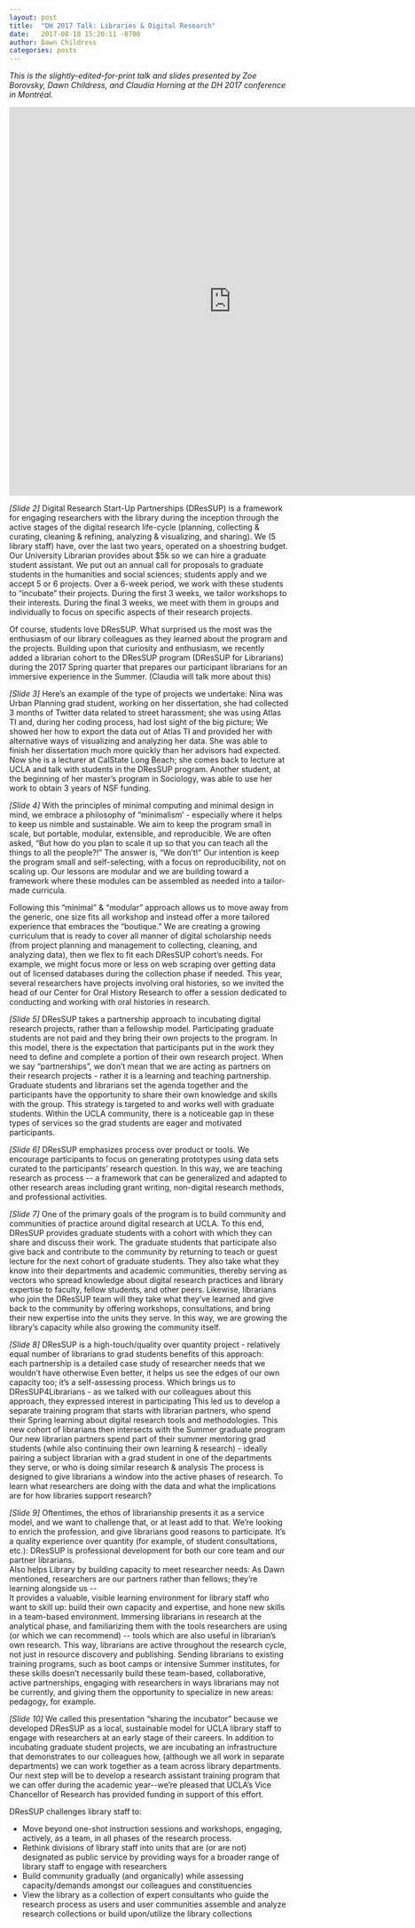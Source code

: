 ```yaml
---
layout: post
title:  "DH 2017 Talk: Libraries & Digital Research"
date:   2017-08-10 15:20:11 -0700
author: Dawn Childress
categories: posts
---
```


*This is the slightly-edited-for-print talk and slides presented by Zoe Borovsky, Dawn Childress, and Claudia Horning at the DH 2017 conference in Montréal.*

<iframe src="http://dressup.library.ucla.edu/presentations/dh2017/" scrolling="no" frameborder="0" webkitallowfullscreen mozallowfullscreen allowfullscreen style="height:700px; width:800px;"></iframe>


*[Slide 2]* Digital Research Start-Up Partnerships (DResSUP) is a framework for engaging researchers with the library during the inception through the active stages of the digital research life-cycle  (planning, collecting & curating, cleaning & refining, analyzing & visualizing, and sharing).
We (5 library staff) have, over the last two years, operated on a shoestring budget.  Our University Librarian provides about $5k so we can hire a graduate student assistant. We put out an annual call for proposals to graduate students in the humanities and social sciences; students apply and we accept 5 or 6 projects. Over a 6-week period, we work with these students to “incubate” their projects. During the first 3 weeks, we tailor workshops to their interests.  During the final 3 weeks, we meet with them in groups and individually to focus on specific aspects of their research projects.

Of course, students love DResSUP. What surprised us the most was the enthusiasm of our library colleagues as they learned about the program and the projects. Building upon that curiosity and enthusiasm, we recently added a librarian cohort to the DResSUP program (DResSUP for Librarians) during the 2017 Spring quarter that prepares our participant librarians for an immersive experience in the Summer. (Claudia will talk more about this)

*[Slide 3]* Here’s an example of the type of projects we undertake: Nina was Urban Planning grad student, working on her dissertation, she had collected 3 months of Twitter data related to street harassment; she was using Atlas TI and, during her coding process, had lost sight of the big picture; We showed her how to export the data out of Atlas TI and provided her with alternative ways of visualizing and analyzing her data. She was able to finish her dissertation much more quickly than her advisors had expected. Now she is a lecturer at CalState Long Beach; she comes back to lecture  at UCLA and talk with students in the DResSUP program. Another student, at the beginning of her master’s program in Sociology, was able to use her work to obtain 3 years of NSF funding.

*[Slide 4]* With the principles of minimal computing and minimal design in mind, we embrace a philosophy of “minimalism’ - especially where it helps to keep us nimble and sustainable. We aim to keep the program small in scale, but portable, modular, extensible, and reproducible.
We are often asked, “But how do you plan to scale it up so that you can teach all the things to all the people?!” The answer is, “We don’t!” Our intention is keep the program small and self-selecting, with a focus on reproducibility, not on scaling up. Our lessons are modular and we are building toward a framework where these modules can be assembled as needed into a tailor-made curricula.

Following this “minimal” & “modular” approach allows us to move away from the generic, one size fits all workshop and instead offer a more tailored experience that embraces the “boutique.” We are creating a growing curriculum that is ready to cover all manner of digital scholarship needs (from project planning and management to collecting, cleaning, and analyzing data), then we flex to fit each DResSUP cohort’s needs. For example, we might focus more or less on web scraping over getting data out of licensed databases during the collection phase if needed. This year, several researchers have projects involving oral histories, so we invited the head of our Center for Oral History Research to offer a session dedicated to conducting and working with oral histories in research.

*[Slide 5]* DResSUP takes a partnership approach to incubating digital research projects, rather than a fellowship model. Participating graduate students are not paid and they bring their own projects to the program. In this model, there is the expectation that participants put in the work they need to define and complete a portion of their own research project. When we say “partnerships”, we don’t mean that we are acting as partners on their research projects - rather it is a learning and teaching partnership. Graduate students and librarians set the agenda together and the participants have the opportunity to share their own knowledge and skills with the group.
This strategy is targeted to and works well with graduate students. Within the UCLA community, there is a noticeable gap in these types of services so the grad students are eager and motivated participants.  

*[Slide 6]* DResSUP emphasizes process over product or tools. We encourage participants to focus on generating prototypes using data sets curated to the participants’ research question. In this way, we are teaching research as process -- a framework that can be generalized and adapted to other research areas including grant writing, non-digital research methods, and professional activities.  

*[Slide 7]* One of the primary goals of the program is to build community and communities of practice around digital research at UCLA. To this end, DResSUP provides graduate students with a cohort with which they can share and discuss their work. The graduate students that participate also give back and contribute to the community by returning to teach or guest lecture for the next cohort of graduate students. They also take what they know into their departments and academic communities, thereby serving as vectors who spread knowledge about digital research practices and library expertise to faculty, fellow students, and other peers. Likewise, librarians who join the DResSUP team will they take what they’ve learned and give back to the community by offering workshops, consultations, and bring their new expertise into the units they serve. In this way, we are growing the library’s capacity while also growing the community itself.

*[Slide 8]* DResSUP is a high-touch/quality over quantity project - relatively equal number of librarians to grad students
benefits of this approach:  
each partnership is a detailed case study of researcher needs that we wouldn’t have otherwise
Even better, it helps us see the edges of our own capacity too; it’s a self-assessing process.
Which brings us to DResSUP4Librarians - as we talked with our colleagues about this approach, they expressed interest in participating
 This led us to develop a separate training program that starts with librarian partners, who spend their Spring learning about digital research tools and methodologies. This new cohort of librarians then intersects with the Summer graduate program
Our new librarian partners spend part of their summer mentoring grad students (while also continuing their own learning & research) - ideally pairing a subject librarian with a grad student in one of the departments they serve, or who is doing similar research & analysis
The process is designed to give librarians a window into the active phases of research. To learn what researchers are doing with the data and what the implications are for how libraries support research?   

*[Slide 9]* Oftentimes, the ethos of librarianship presents it as a service model, and we want to challenge that, or at least add to that. We’re looking to enrich the profession, and give librarians good reasons to participate. It’s a quality experience over quantity (for example, of student consultations, etc.): DResSUP is professional development for both our core team and our partner librarians.   
Also helps Library by building capacity to meet researcher needs: As Dawn mentioned, researchers are our partners rather than fellows; they’re learning alongside us --  
It provides a valuable, visible learning environment for library staff who want to skill up: build their own capacity and expertise, and hone new skills in a team-based environment.
Immersing librarians in research at the analytical phase, and familiarizing them with the tools researchers are using (or which we can recommend) -- tools which are also useful in librarian’s own research. This way, librarians are active throughout the research cycle, not just in resource discovery and publishing.
Sending librarians to existing training programs, such as boot camps or intensive Summer institutes, for these skills doesn’t necessarily build these team-based, collaborative, active partnerships, engaging with researchers in ways librarians may not be currently, and giving them the opportunity to specialize in new areas: pedagogy, for example.

*[Slide 10]* We called this presentation “sharing the incubator” because we developed DResSUP as a local, sustainable model for UCLA library staff to engage with researchers at an early stage of their careers.  In addition to incubating graduate student projects, we are incubating an infrastructure that demonstrates to our colleagues how, (although we all work in separate departments) we can work together as a team across library departments.  Our next step will be to develop a research assistant training program that we can offer during the academic year--we’re pleased that UCLA’s Vice Chancellor of Research has provided funding in support of this effort.  

DResSUP challenges library staff to:
* Move beyond one-shot instruction sessions and workshops, engaging, actively, as a team, in all phases of the research process.  
* Rethink divisions of library staff into units that are (or are not) designated as public service by providing ways for a broader range of library staff to engage with researchers
* Build community gradually (and organically) while assessing capacity/demands amongst our colleagues and constituencies
* View the library as a collection of expert consultants who guide the research process as users and user communities assemble and analyze research collections or build upon/utilize the library collections
